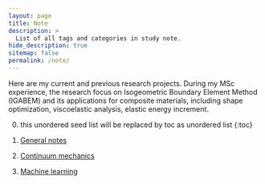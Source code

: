 ```yaml
---
layout: page
title: Note
description: >
  List of all tags and categories in study note.
hide_description: true
sitemap: false
permalink: /note/
---
```


Here are my current and previous research projects. During my MSc experience, the research focus on Isogeometric Boundary Element Method (IGABEM) and 
its applications for composite materials, including shape optimization, viscoelastic analysis, elastic energy increment.

0. this unordered seed list will be replaced by toc as unordered list
{:toc}

1. [General notes](https://deyong-sun.github.io/general-note/)
2. [Continuum mechanics](https://deyong-sun.github.io/continuum-mechanics/)
3. [Machine learning](https://deyong-sun.github.io/machine-learning/)